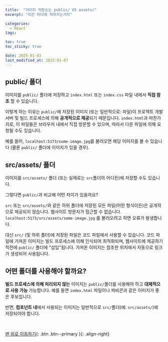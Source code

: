 ```yaml
---
title:  "이미지 저장소는 public/ VS assets/"
excerpt: "이건 어디에 적어지는거지"

categories:
  - React
tags:

toc: true
toc_sticky: true

date: 2025-01-03
last_modified_at: 2025-01-07
---
```


## public/ 폴더  
이미지를 `public/` 폴더에 저장하고 `index.html` 또는 `index.css` 파일 내에서 **직접 참조** 할 수 있습니다.

이렇게 하는 이유는 `public/`에 저장된 이미지 (또는 일반적으로: 파일)이 프로젝트 개발 서버 및 빌드 프로세스에 의해 **공개적으로 제공**되기 때문입니다. `index.html`과 마찬가지로, 이 파일들은 브라우저 내에서 직접 방문할 수 있으며, 따라서 다른 파일에 의해 요청될 수도 있습니다.

예를 들어, `localhost:5173/some-image.jpg`를 불러오면 해당 이미지를 볼 수 있습니다 (물론 `public/` 폴더에 이미지가 있을 경우).



## src/assets/ 폴더  
이미지를 `src/assets/` 폴더 (또는 실제로는 `src`폴더의 어디든)에 저장할 수도 있습니다.

그렇다면 `public/`과 비교해 어떤 차이가 있을까요?



`src` 또는 `src/assets/`와 같은 하위 폴더에 저장된 모든 파일(어떤 형식이든)은 공개적으로 제공되지 않습니다. 웹사이트 방문자가 접근할 수 없습니다. `localhost:5173/src/assets/some-image.jpg` 를 불러오려고 하면 오류가 발생합니다.

대신 `src/` (및 하위 폴더)에 저장된 파일은 코드 파일에서 사용할 수 있습니다. 코드 파일에 가져온 이미지는 빌드 프로세스에 의해 인식되어 최적화되며, 웹사이트에 제공하기 직전에 `public/` 폴더에 "삽입"됩니다. 가져온 이미지는 참조한 위치에서 자동으로 링크가 생성되어 사용됩니다.



## 어떤 폴더를 사용해야 할까요?  
**빌드 프로세스에 의해 처리되지 않는** 이미지는 `public/`폴더를 사용해야 하고 **대체적으로 사용 가능** 가능합니다. 예를 들면 `index.html` 파일이나 파비콘과 같은 이미지가 좋은 후보입니다.

반면, **컴포넌트 내**에서 사용되는 이미지는 일반적으로 `src/`폴더(예: `src/assets/`)에 저장되어야 합니다.


<br>

[맨 위로 이동하기](#){: .btn .btn--primary }{: .align-right}
<br>
